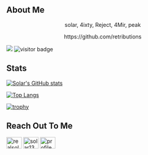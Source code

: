 ## About Me ##

<p align="center">solar, 4ixty, Reject, 4Mir, peak</p> <p align="center">https://github.com/retributions</p>
  
![](https://komarev.com/ghpvc/?username=caughtin4k&style=plastic&color=green) ![visitor badge](https://visitor-badge.glitch.me/badge?page_id=jwenjian.visitor-badge&left_color=grey&right_color=green) 
</p>

## Stats ##
[![Solar's GitHub stats](https://github-readme-stats.vercel.app/api?username=caughtin4k&show_icons=true&theme=vue-dark)](https://github.com/retributions/github-readme-stats) <br>

[![Top Langs](https://github-readme-stats.vercel.app/api/top-langs/?username=caughtin4k&langs_count=8&layout=compact&theme=vue-dark&show_icons=true)](https://github.com/retributions/github-readme-stats) <br>

[![trophy](https://github-profile-trophy.vercel.app/?username=caughtin4k&theme=vue-dark)](https://github.com/retributions-ma/github-profile-trophy) <br>

<h2 align="left">Reach Out To Me</h2>
<p align="left">
<a href="https://twitter.com/realsolar" target="blank"><img align="center" src="https://raw.githubusercontent.com/rahuldkjain/github-profile-readme-generator/master/src/images/icons/Social/twitter.svg" alt="realsolar" height="30" width="40" /></a>
<a href="https://www.youtube.com/c/solar1337" target="blank"><img align="center" src="https://raw.githubusercontent.com/rahuldkjain/github-profile-readme-generator/master/src/images/icons/Social/youtube.svg" alt="solar1337" height="30" width="40" /></a>
<a href="https://discord.com/user/799447765263319049" target="blank"><img align="center" src="https://raw.githubusercontent.com/rahuldkjain/github-profile-readme-generator/master/src/images/icons/Social/discord.svg" alt="profile" height="30" width="40" /></a>
</p>









